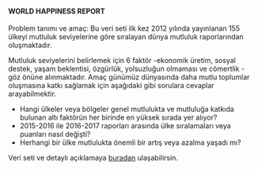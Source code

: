 #### WORLD HAPPINESS REPORT ####

Problem tanımı ve amaç: Bu veri seti ilk kez 2012 yılında yayınlanan 155 ülkeyi mutluluk seviyelerine göre sıralayan dünya mutluluk raporlarından oluşmaktadır. 

Mutluluk seviyelerini belirlemek için 6 faktör -ekonomik üretim, sosyal destek, yaşam beklentisi, özgürlük, yolsuzluğun olmaması ve cömertlik - göz önüne alınmaktadır. Amaç günümüz dünyasında daha mutlu toplumlar oluşmasına katkı sağlamak için aşağıdaki gibi sorulara cevaplar arayabilmektir. 
- Hangi ülkeler veya bölgeler genel mutlulukta ve mutluluğa katkıda bulunan altı faktörün her birinde en yüksek sırada yer alıyor? 
- 2015-2016 ile 2016-2017 raporları arasında ülke sıralamaları veya puanları nasıl değişti?
- Herhangi bir ülke mutlulukta önemli bir artış veya azalma yaşadı mı?

Veri seti ve detaylı açıklamaya [buradan](https://www.kaggle.com/unsdsn/world-happiness ) ulaşabilirsin.

